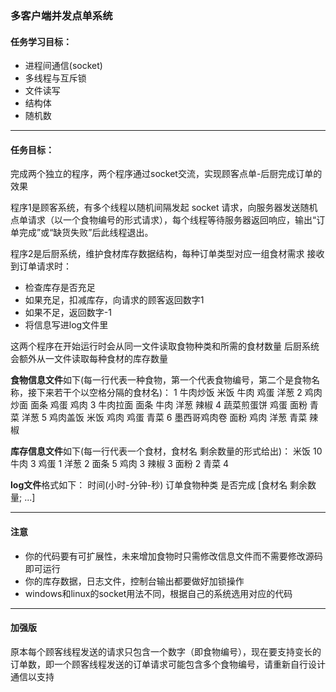 ### **多客户端并发点单系统**

#### 任务学习目标：

- 进程间通信(socket)
- 多线程与互斥锁
- 文件读写
- 结构体
- 随机数

---

#### 任务目标：

完成两个独立的程序，两个程序通过socket交流，实现顾客点单-后厨完成订单的效果

程序1是顾客系统，有多个线程以随机间隔发起 socket 请求，向服务器发送随机点单请求（以一个食物编号的形式请求），每个线程等待服务器返回响应，输出“订单完成”或“缺货失败”后此线程退出。

程序2是后厨系统，维护食材库存数据结构，每种订单类型对应一组食材需求
接收到订单请求时：
- 检查库存是否充足
- 如果充足，扣减库存，向请求的顾客返回数字1
- 如果不足，返回数字-1
- 将信息写进log文件里

这两个程序在开始运行时会从同一文件读取食物种类和所需的食材数量
后厨系统会额外从一文件读取每种食材的库存数量


**食物信息文件**如下(每一行代表一种食物，第一个代表食物编号，第二个是食物名称，接下来若干个以空格分隔的食材名)：
1	牛肉炒饭	  米饭 牛肉 鸡蛋 洋葱
2	鸡肉炒面	  面条 鸡蛋 鸡肉
3	牛肉拉面	  面条 牛肉 洋葱 辣椒
4	蔬菜煎蛋饼	鸡蛋 面粉 青菜 洋葱
5	鸡肉盖饭	  米饭 鸡肉 鸡蛋 青菜
6 墨西哥鸡肉卷 面粉 鸡肉 洋葱 青菜 辣椒

**库存信息文件**如下(每一行代表一个食材，食材名 剩余数量的形式给出)：
米饭  10
牛肉  3
鸡蛋  1
洋葱  2
面条  5
鸡肉  3
辣椒  3
面粉  2
青菜  4

**log文件**格式如下：
时间(小时-分钟-秒) 订单食物种类 是否完成 [食材名 剩余数量; ...]

---

#### 注意

- 你的代码要有可扩展性，未来增加食物时只需修改信息文件而不需要修改源码即可运行
- 你的库存数据，日志文件，控制台输出都要做好加锁操作
- windows和linux的socket用法不同，根据自己的系统选用对应的代码

---

#### 加强版
原本每个顾客线程发送的请求只包含一个数字（即食物编号），现在要支持变长的订单数，即一个顾客线程发送的订单请求可能包含多个食物编号，请重新自行设计通信以支持
